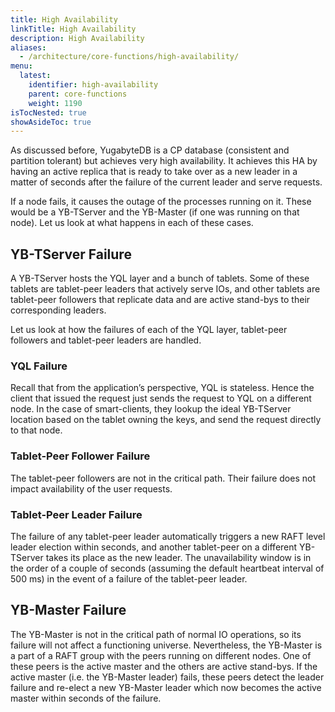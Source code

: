 ```yaml
---
title: High Availability
linkTitle: High Availability
description: High Availability
aliases:
  - /architecture/core-functions/high-availability/
menu:
  latest:
    identifier: high-availability
    parent: core-functions
    weight: 1190
isTocNested: true
showAsideToc: true
---
```


As discussed before, YugabyteDB is a CP database (consistent and partition tolerant) but achieves very high availability. It achieves this HA by having an active replica that is ready to take over as a new leader in a matter of seconds after the failure of the current leader and serve requests.

If a node fails, it causes the outage of the processes running on it. These would be a YB-TServer and the YB-Master (if one was running on that node). Let us look at what happens in each of these cases.

## YB-TServer Failure

A YB-TServer hosts the YQL layer and a bunch of tablets. Some of these tablets are tablet-peer leaders that actively serve IOs, and other tablets are tablet-peer followers that replicate data and are active stand-bys to their corresponding leaders.

Let us look at how the failures of each of the YQL layer, tablet-peer followers and tablet-peer leaders are handled.

### YQL Failure

Recall that from the application’s perspective, YQL is stateless. Hence the client that issued the request just sends the request to YQL on a different node. In the case of smart-clients, they lookup the ideal YB-TServer location based on the tablet owning the keys, and send the request directly to that node.

### Tablet-Peer Follower Failure

The tablet-peer followers are not in the critical path. Their failure does not impact availability of the user requests.

### Tablet-Peer Leader Failure

The failure of any tablet-peer leader automatically triggers a new RAFT level leader election within seconds, and another tablet-peer on a different YB-TServer takes its place as the new leader. The unavailability window is in the order of a couple of seconds (assuming the default heartbeat interval of 500 ms) in the event of a failure of the tablet-peer leader.

## YB-Master Failure

The YB-Master is not in the critical path of normal IO operations, so its failure will not affect a functioning universe. Nevertheless, the YB-Master is a part of a RAFT group with the peers running on different nodes. One of these peers is the active master and the others are active stand-bys. If the active master (i.e. the YB-Master leader) fails, these peers detect the leader failure and re-elect a new YB-Master leader which now becomes the active master within seconds of the failure.
